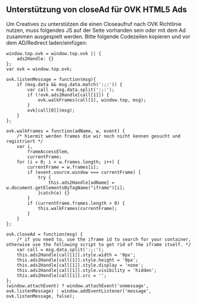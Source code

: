 ## Unterstützung von closeAd für OVK HTML5 Ads

Um Creatives zu unterstützen die einen Closeaufruf nach OVK Richtlinie nutzen,
muss folgendes JS auf der Seite vorhanden sein oder mit dem Ad zusammen ausgespielt werden.
Bitte folgende Codezeilen kopieren und vor dem AD/Redirect laden/einfügen:

```
window.top.ovk = window.top.ovk || {
    ads2Handle: {}
};
var ovk = window.top.ovk;

ovk.listenMessage = function(msg){
    if (msg.data && msg.data.match(':;:')) {
        var call = msg.data.split(':;:');
        if (!ovk.ads2Handle[call[1]]) {
            ovk.walkFrames(call[1], window.top, msg);
        }
        ovk[call[0]](msg);
    }
};

ovk.walkFrames = function(adName, w, event) {
    /* hiermit werden frames die wir noch nicht kennen gesucht und registriert */
    var i,
        frameAccessElem,
        currentFrame;
    for (i = 0; i < w.frames.length; i++) {
        currentFrame = w.frames[i];
        if (event.source.window === currentFrame) {
            try {
                this.ads2Handle[adName] = w.document.getElementsByTagName("iframe")[i];
            }catch(e) {}
        }
        if (currentFrame.frames.length > 0) {
            this.walkFrames(currentFrame);
        }
    }
};

ovk.closeAd = function(msg) {
    /* if you need to, use the iframe id to search for your container, otherwise use the following script to get rid of the iframe itself. */
    var call = msg.data.split(':;:');
    this.ads2Handle[call[1]].style.width = '0px';
    this.ads2Handle[call[1]].style.height = '0px';
    this.ads2Handle[call[1]].style.display = 'none';
    this.ads2Handle[call[1]].style.visibility = 'hidden';
    this.ads2Handle[call[1]].src = '';
};
(window.attachEvent) ? window.attachEvent('onmessage', ovk.listenMessage) : window.addEventListener('message', ovk.listenMessage, false);
```